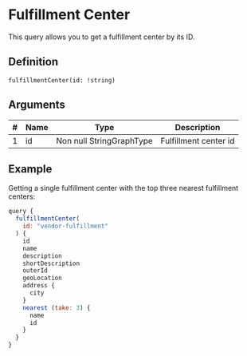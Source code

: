 # Fulfillment Center

This query allows you to get a fulfillment center by its ID.

## Definition

```
fulfillmentCenter(id: !string)
```

## Arguments

|#|Name        |Type         |Description|
|--|-----------|-------------|-----------|
| 1|id |Non null StringGraphType |Fulfillment center id |


## Example
Getting a single fulfillment center with the top three nearest fulfillment centers:

```js
query {
  fulfillmentCenter(
    id: "vendor-fulfillment"
  ) {
    id
    name
    description
    shortDescription
    outerId
    geoLocation
    address {
      city
    }
    nearest (take: 3) {
      name
      id
    }
  }
}
```